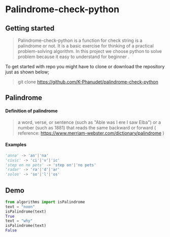 # Palindrome-check-python


## Getting started



>Palindrome-check-python is a function for check string is a palindrome or not. It is a basic exercise for thinking of a practical problem-solving algorithm. In this project we choose python to solve problem because it easy to understand for beginner .

To get started with repo you might have to clone or download the repository just as shown below;
> git clone https://github.com/K-Phanudet/palindrome-check-python

## Palindrome


#### Definition of palindrome
>a word, verse, or sentence (such as "Able was I ere I saw Elba") or a number (such as 1881) that reads the same backward or forward ( reference: https://www.merriam-webster.com/dictionary/palindrome )

#### Examples 
```python
'anna' -> 'an'|'na'
'civic' -> 'ci'|'v'|'ic' 
'step on no pets' -> 'step on'|'no pets'  
'radar' -> 'ra'|'d'|'ar'
'solos' -> 'so'|'l'|'os'
```

## Demo

```python
from algorithms import isPalindrome
text = "noon"
isPalindrome(text)
True
text = "why"
isPalindrome(text)
False
```
